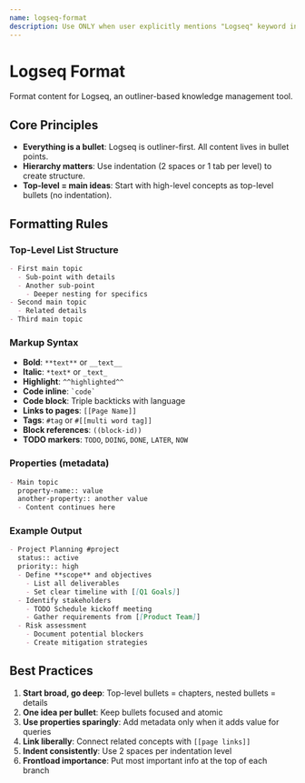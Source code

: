 ```yaml
---
name: logseq-format
description: Use ONLY when user explicitly mentions "Logseq" keyword in their request.
---
```


# Logseq Format

Format content for Logseq, an outliner-based knowledge management tool.

## Core Principles

- **Everything is a bullet**: Logseq is outliner-first. All content lives in bullet points.
- **Hierarchy matters**: Use indentation (2 spaces or 1 tab per level) to create structure.
- **Top-level = main ideas**: Start with high-level concepts as top-level bullets (no indentation).

## Formatting Rules

### Top-Level List Structure
```markdown
- First main topic
  - Sub-point with details
  - Another sub-point
    - Deeper nesting for specifics
- Second main topic
  - Related details
- Third main topic
```

### Markup Syntax
- **Bold**: `**text**` or `__text__`
- **Italic**: `*text*` or `_text_`
- **Highlight**: `^^highlighted^^`
- **Code inline**: `` `code` ``
- **Code block**: Triple backticks with language
- **Links to pages**: `[[Page Name]]`
- **Tags**: `#tag` or `#[[multi word tag]]`
- **Block references**: `((block-id))`
- **TODO markers**: `TODO`, `DOING`, `DONE`, `LATER`, `NOW`

### Properties (metadata)
```markdown
- Main topic
  property-name:: value
  another-property:: another value
  - Content continues here
```

### Example Output
```markdown
- Project Planning #project
  status:: active
  priority:: high
  - Define **scope** and objectives
    - List all deliverables
    - Set clear timeline with [[Q1 Goals]]
  - Identify stakeholders
    - TODO Schedule kickoff meeting
    - Gather requirements from [[Product Team]]
  - Risk assessment
    - Document potential blockers
    - Create mitigation strategies
```

## Best Practices

1. **Start broad, go deep**: Top-level bullets = chapters, nested bullets = details
2. **One idea per bullet**: Keep bullets focused and atomic
3. **Use properties sparingly**: Add metadata only when it adds value for queries
4. **Link liberally**: Connect related concepts with `[[page links]]`
5. **Indent consistently**: Use 2 spaces per indentation level
6. **Frontload importance**: Put most important info at the top of each branch

